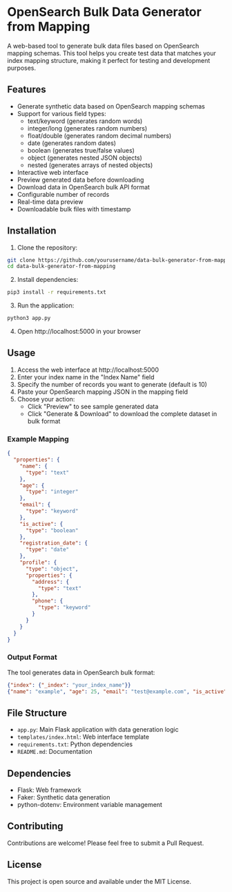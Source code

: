 # OpenSearch Bulk Data Generator from Mapping

A web-based tool to generate bulk data files based on OpenSearch mapping schemas. This tool helps you create test data that matches your index mapping structure, making it perfect for testing and development purposes.

## Features

- Generate synthetic data based on OpenSearch mapping schemas
- Support for various field types:
  - text/keyword (generates random words)
  - integer/long (generates random numbers)
  - float/double (generates random decimal numbers)
  - date (generates random dates)
  - boolean (generates true/false values)
  - object (generates nested JSON objects)
  - nested (generates arrays of nested objects)
- Interactive web interface
- Preview generated data before downloading
- Download data in OpenSearch bulk API format
- Configurable number of records
- Real-time data preview
- Downloadable bulk files with timestamp

## Installation

1. Clone the repository:
```bash
git clone https://github.com/yourusername/data-bulk-generator-from-mapping.git
cd data-bulk-generator-from-mapping
```

2. Install dependencies:
```bash
pip3 install -r requirements.txt
```

3. Run the application:
```bash
python3 app.py
```

4. Open http://localhost:5000 in your browser

## Usage

1. Access the web interface at http://localhost:5000
2. Enter your index name in the "Index Name" field
3. Specify the number of records you want to generate (default is 10)
4. Paste your OpenSearch mapping JSON in the mapping field
5. Choose your action:
   - Click "Preview" to see sample generated data
   - Click "Generate & Download" to download the complete dataset in bulk format

### Example Mapping

```json
{
  "properties": {
    "name": {
      "type": "text"
    },
    "age": {
      "type": "integer"
    },
    "email": {
      "type": "keyword"
    },
    "is_active": {
      "type": "boolean"
    },
    "registration_date": {
      "type": "date"
    },
    "profile": {
      "type": "object",
      "properties": {
        "address": {
          "type": "text"
        },
        "phone": {
          "type": "keyword"
        }
      }
    }
  }
}
```

### Output Format

The tool generates data in OpenSearch bulk format:

```json
{"index": {"_index": "your_index_name"}}
{"name": "example", "age": 25, "email": "test@example.com", "is_active": true, "registration_date": "2024-02-11", "profile": {"address": "123 Main St", "phone": "555-0123"}}
```

## File Structure

- `app.py`: Main Flask application with data generation logic
- `templates/index.html`: Web interface template
- `requirements.txt`: Python dependencies
- `README.md`: Documentation

## Dependencies

- Flask: Web framework
- Faker: Synthetic data generation
- python-dotenv: Environment variable management

## Contributing

Contributions are welcome! Please feel free to submit a Pull Request.

## License

This project is open source and available under the MIT License.
